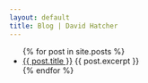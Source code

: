 ```yaml
---
layout: default
title: Blog | David Hatcher
---
```

<ul>
    {% for post in site.posts %}
    <li>
        <a href="{{ post.url }}">{{ post.title }}</a>
        {{ post.excerpt }}
    </li>
    {% endfor %}
</ul>